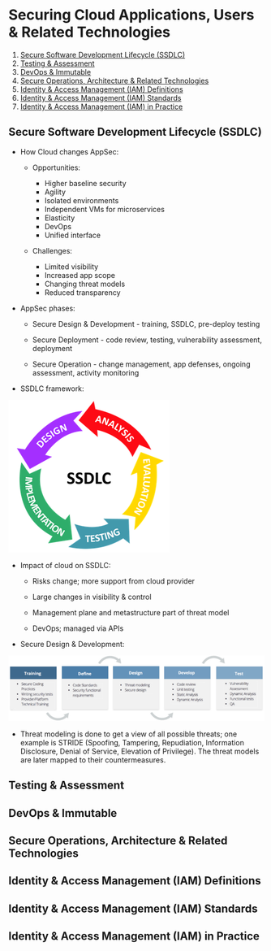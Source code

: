 # Securing Cloud Applications, Users & Related Technologies

1. [Secure Software Development Lifecycle (SSDLC)](#secure-software-development-lifecycle-ssdlc)
2. [Testing & Assessment](#testing--assessment)
3. [DevOps & Immutable](#devops--immutable)
4. [Secure Operations, Architecture & Related Technologies](#secure-operations-architecture--related-technologies)
5. [Identity & Access Management (IAM) Definitions](#identity--access-management-iam-definitions)
6. [Identity & Access Management (IAM) Standards](#identity--access-management-iam-standards)
7. [Identity & Access Management (IAM) in Practice](#identity--access-management-iam-in-practice)

## Secure Software Development Lifecycle (SSDLC)

* How Cloud changes AppSec:

  * Opportunities:

    * Higher baseline security
    * Agility
    * Isolated environments
    * Independent VMs for microservices
    * Elasticity
    * DevOps
    * Unified interface

  * Challenges:

    * Limited visibility
    * Increased app scope
    * Changing threat models
    * Reduced transparency

* AppSec phases:

  * Secure Design & Development - training, SSDLC, pre-deploy testing

  * Secure Deployment - code review, testing, vulnerability assessment, deployment

  * Secure Operation - change management, app defenses, ongoing assessment, activity monitoring

* SSDLC framework:

![SSDLC framework](../../Assets/ssdlc.png)

* Impact of cloud on SSDLC:

  * Risks change; more support from cloud provider

  * Large changes in visibility & control

  * Management plane and metastructure part of threat model

  * DevOps; managed via APIs

* Secure Design & Development:

![Secure Design & Development](../../Assets/secure_design_and_dev.png)

* Threat modeling is done to get a view of all possible threats; one example is STRIDE (Spoofing, Tampering, Repudiation, Information Disclosure, Denial of Service, Elevation of Privilege). The threat models are later mapped to their countermeasures.

## Testing & Assessment

## DevOps & Immutable

## Secure Operations, Architecture & Related Technologies

## Identity & Access Management (IAM) Definitions

## Identity & Access Management (IAM) Standards

## Identity & Access Management (IAM) in Practice
